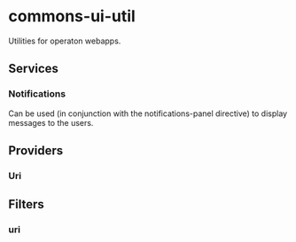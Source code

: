 # commons-ui-util

Utilities for operaton webapps.

## Services

### Notifications

Can be used (in conjunction with the notifications-panel directive) to display messages to the users.

## Providers

### Uri

## Filters

### uri

